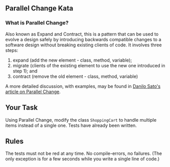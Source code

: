 ## Parallel Change Kata

### What is Parallel Change?

Also known as Expand and Contract, this is a pattern that can be used to evolve a design safely by introducing 
backwards compatible changes to a software design without breaking existing clients of code. It involves three steps:

1. expand (add the new element - class, method, variable);
2. migrate (clients of the existing element to use the new one introduced in step 1); and
3. contract (remove the old element - class, method, variable)

A more detailed discussion, with examples, may be found in
[Danilo Sato's article on Parallel Change](https://martinfowler.com/bliki/ParallelChange.html).

## Your Task
Using Parallel Change, modify the class `ShoppingCart` to handle multiple items instead of a single one.
Tests have already been written.

## Rules
The tests must not be red at any time. No compile-errors, no failures. (The only exception is for a few seconds while you write a single line of code.)
